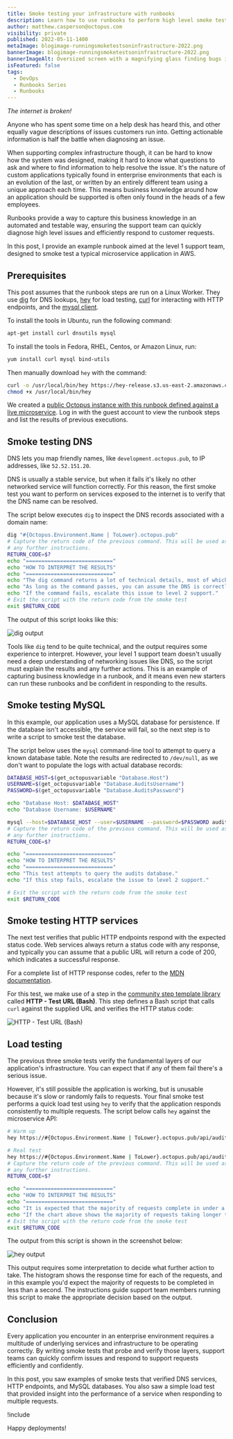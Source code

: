 ```yaml
---
title: Smoke testing your infrastructure with runbooks
description: Learn how to use runbooks to perform high level smoke tests against your applications and infrastructure.
author: matthew.casperson@octopus.com
visibility: private
published: 2022-05-11-1400
metaImage: blogimage-runningsmoketestsoninfrastructure-2022.png
bannerImage: blogimage-runningsmoketestsoninfrastructure-2022.png
bannerImageAlt: Oversized screen with a magnifying glass finding bugs in code, surrounded by smoke. Person sits in front, cross-legged with laptop in lap.
isFeatured: false
tags: 
  - DevOps
  - Runbooks Series
  - Runbooks
---
```


*The internet is broken!*

Anyone who has spent some time on a help desk has heard this, and other equally vague descriptions of issues customers run into. Getting actionable information is half the battle when diagnosing an issue.

When supporting complex infrastructure though, it can be hard to know how the system was designed, making it hard to know what questions to ask and where to find information to help resolve the issue. It's the nature of custom applications typically found in enterprise environments that each is an evolution of the last, or written by an entirely different team using a unique approach each time. This means business knowledge around how an application should be supported is often only found in the heads of a few employees.

Runbooks provide a way to capture this business knowledge in an automated and testable way, ensuring the support team can quickly diagnose high level issues and efficiently respond to customer requests. 

In this post, I provide an example runbook aimed at the level 1 support team, designed to smoke test a typical microservice application in AWS.

## Prerequisites

This post assumes that the runbook steps are run on a Linux Worker. They use [dig](https://linux.die.net/man/1/dig) for DNS lookups, [hey](https://github.com/rakyll/hey) for load testing, [curl](https://curl.se/docs/projdocs.html) for interacting with HTTP endpoints, and the [mysql client](https://dev.mysql.com/doc/refman/8.0/en/mysql.html).

To install the tools in Ubuntu, run the following command:

```bash
apt-get install curl dnsutils mysql
```

To install the tools in Fedora, RHEL, Centos, or Amazon Linux, run:

```bash
yum install curl mysql bind-utils
```

Then manually download `hey` with the command:

```bash
curl -o /usr/local/bin/hey https://hey-release.s3.us-east-2.amazonaws.com/hey_linux_amd64
chmod +x /usr/local/bin/hey
```

We created a [public Octopus instance with this runbook defined against a live microservice](https://tenpillars.octopus.app/app#/Spaces-42/projects/audits-service/operations/runbooks/Runbooks-102/overview). Log in with the guest account to view the runbook steps and list the results of previous executions.

## Smoke testing DNS

DNS lets you map friendly names, like `development.octopus.pub`, to IP addresses, like `52.52.151.20`.

DNS is usually a stable service, but when it fails it's likely no other networked service will function correctly. For this reason, the first smoke test you want to perform on services exposed to the internet is to verify that the DNS name can be resolved.

The script below executes `dig` to inspect the DNS records associated with a domain name:

```bash
dig "#{Octopus.Environment.Name | ToLower}.octopus.pub"
# Capture the return code of the previous command. This will be used as the exit code of the entire script once we print out
# any further instructions.
RETURN_CODE=$?
echo "============================"
echo "HOW TO INTERPRET THE RESULTS"
echo "============================"
echo "The dig command returns a lot of technical details, most of which are not important from a level 1 support point of view."
echo "As long as the command passes, you can assume the DNS is correctly configured."
echo "If the command fails, escalate this issue to level 2 support."
# Exit the script with the return code from the smoke test
exit $RETURN_CODE
```

The output of this script looks like this:

![dig output](dns-smoke-test.png "width=500")

Tools like `dig` tend to be quite technical, and the output requires some experience to interpret. However, your level 1 support team doesn't usually need a deep understanding of networking issues like DNS, so the script must explain the results and any further actions. This is an example of capturing business knowledge in a runbook, and it means even new starters can run these runbooks and be confident in responding to the results.

## Smoke testing MySQL

In this example, our application uses a MySQL database for persistence. If the database isn't accessible, the service will fail, so the next step is to write a script to smoke test the database.

The script below uses the `mysql` command-line tool to attempt to query a known database table. Note the results are redirected to `/dev/null`, as we don't want to populate the logs with actual database records:

```bash
DATABASE_HOST=$(get_octopusvariable "Database.Host")
USERNAME=$(get_octopusvariable "Database.AuditsUsername")
PASSWORD=$(get_octopusvariable "Database.AuditsPassword")

echo "Database Host: $DATABASE_HOST"
echo "Database Username: $USERNAME"

mysql --host=$DATABASE_HOST --user=$USERNAME --password=$PASSWORD audits -e "SELECT * FROM audits" > /dev/null
# Capture the return code of the previous command. This will be used as the exit code of the entire script once we print out
# any further instructions.
RETURN_CODE=$?

echo "============================"
echo "HOW TO INTERPRET THE RESULTS"
echo "============================"
echo "This test attempts to query the audits database."
echo "If this step fails, escalate the issue to level 2 support."

# Exit the script with the return code from the smoke test
exit $RETURN_CODE
```

## Smoke testing HTTP services

The next test verifies that public HTTP endpoints respond with the expected status code. Web services always return a status code with any response, and typically you can assume that a public URL will return a code of 200, which indicates a successful response.

For a complete list of HTTP response codes, refer to the [MDN documentation](https://developer.mozilla.org/en-US/docs/Web/HTTP/Status).

For this test, we make use of a step in the [community step template library](https://octopus.com/docs/projects/community-step-templates) called **HTTP - Test URL (Bash)**. This step defines a Bash script that calls `curl` against the supplied URL and verifies the HTTP status code:

![HTTP - Test URL (Bash)](http-test.png "width=500")

## Load testing

The previous three smoke tests verify the fundamental layers of our application's infrastructure. You can expect that if any of them fail there's a serious issue.

However, it's still possible the application is working, but is unusable because it's slow or randomly fails to requests. Your final smoke test performs a quick load test using `hey` to verify that the application responds consistently to multiple requests. The script below calls `hey` against the microservice API:

```bash
# Warm up
hey https://#{Octopus.Environment.Name | ToLower}.octopus.pub/api/audits > /dev/null

# Real test
hey https://#{Octopus.Environment.Name | ToLower}.octopus.pub/api/audits
# Capture the return code of the previous command. This will be used as the exit code of the entire script once we print out
# any further instructions.
RETURN_CODE=$?

echo "============================"
echo "HOW TO INTERPRET THE RESULTS"
echo "============================"
echo "It is expected that the majority of requests complete in under a second."
echo "If the chart above shows the majority of requests taking longer than a second, please escalate this issue to level 2 support."
# Exit the script with the return code from the smoke test
exit $RETURN_CODE
```

The output from this script is shown in the screenshot below:

![hey output](hey.png "width=500")

This output requires some interpretation to decide what further action to take. The histogram shows the response time for each of the requests, and in this example you'd expect the majority of requests to be completed in less than a second. The instructions guide support team members running this script to make the appropriate decision based on the output.

## Conclusion

Every application you encounter in an enterprise environment requires a multitude of underlying services and infrastructure to be operating correctly. By writing smoke tests that probe and verify those layers, support teams can quickly confirm issues and respond to support requests efficiently and confidently.

In this post, you saw examples of smoke tests that verified DNS services, HTTP endpoints, and MySQL databases. You also saw a simple load test that provided insight into the performance of a service when responding to multiple requests.

!include <q2-2022-newsletter-cta>

Happy deployments! 
